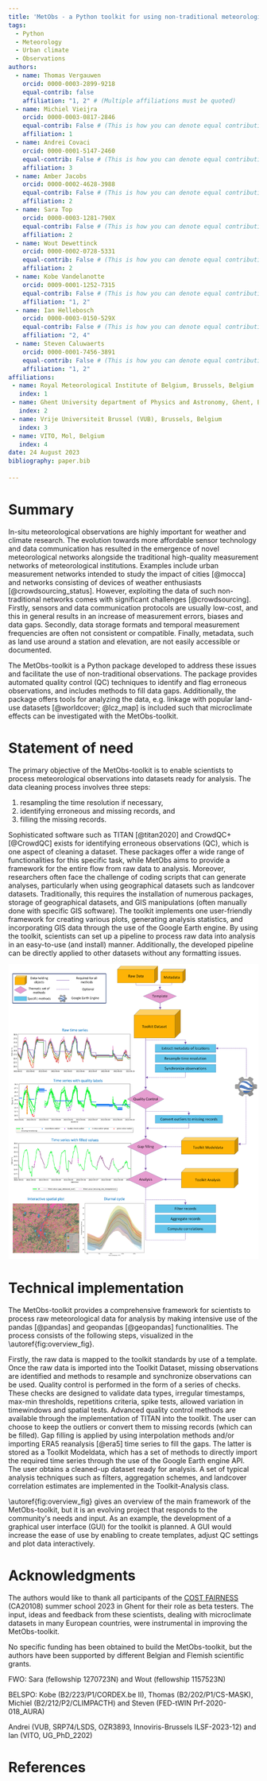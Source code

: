 ```yaml
---
title: 'MetObs - a Python toolkit for using non-traditional meteorological observations'
tags:
  - Python
  - Meteorology
  - Urban climate
  - Observations
authors:
  - name: Thomas Vergauwen
    orcid: 0000-0003-2899-9218
    equal-contrib: false
    affiliation: "1, 2" # (Multiple affiliations must be quoted)
  - name: Michiel Vieijra
    orcid: 0000-0003-0817-2846
    equal-contrib: False # (This is how you can denote equal contributions between multiple authors)
    affiliation: 1
  - name: Andrei Covaci
    orcid: 0000-0001-5147-2460
    equal-contrib: False # (This is how you can denote equal contributions between multiple authors)
    affiliation: 3
  - name: Amber Jacobs
    orcid: 0000-0002-4628-3988
    equal-contrib: False # (This is how you can denote equal contributions between multiple authors)
    affiliation: 2
  - name: Sara Top
    orcid: 0000-0003-1281-790X
    equal-contrib: False # (This is how you can denote equal contributions between multiple authors)
    affiliation: 2
  - name: Wout Dewettinck
    orcid: 0000-0002-0728-5331
    equal-contrib: False # (This is how you can denote equal contributions between multiple authors)
    affiliation: 2
  - name: Kobe Vandelanotte
    orcid: 0009-0001-1252-7315
    equal-contrib: False # (This is how you can denote equal contributions between multiple authors)
    affiliation: "1, 2"
  - name: Ian Hellebosch
    orcid: 0000-0003-0150-529X
    equal-contrib: False # (This is how you can denote equal contributions between multiple authors)
    affiliation: "2, 4"
  - name: Steven Caluwaerts
    orcid: 0000-0001-7456-3891
    equal-contrib: False # (This is how you can denote equal contributions between multiple authors)
    affiliation: "1, 2"
affiliations:
 - name: Royal Meteorological Institute of Belgium, Brussels, Belgium
   index: 1
 - name: Ghent University department of Physics and Astronomy, Ghent, Belgium
   index: 2
 - name: Vrije Universiteit Brussel (VUB), Brussels, Belgium
   index: 3
 - name: VITO, Mol, Belgium
   index: 4
date: 24 August 2023
bibliography: paper.bib

---
```



# Summary
In-situ meteorological observations are highly important for weather and climate research. The evolution towards more affordable sensor technology and data communication has resulted in the emergence of novel meteorological networks alongside the traditional high-quality measurement networks of meteorological institutions. Examples include urban measurement networks intended to study the impact of cities [@mocca] and networks consisting of devices of weather enthusiasts [@crowdsourcing_status]. However, exploiting the data of such non-traditional networks comes with significant challenges [@crowdsourcing]. Firstly, sensors and data communication protocols are usually low-cost, and this in general results in an increase of measurement errors, biases and data gaps. Secondly, data storage formats and temporal measurement frequencies are often not consistent or compatible. Finally, metadata, such as land use around a station and elevation, are not easily accessible or documented.

The MetObs-toolkit is a Python package developed to address these issues and facilitate the use of non-traditional observations. The package provides automated quality control (QC) techniques to identify and flag erroneous observations, and includes methods to fill data gaps. Additionally, the package offers tools for analyzing the data, e.g. linkage with popular land-use datasets [@worldcover; @lcz_map] is included such that microclimate effects can be investigated with the MetObs-toolkit.


# Statement of need
The primary objective of the MetObs-toolkit is  to enable scientists to process meteorological observations into datasets ready for analysis. The data cleaning process involves three steps: 

1.  resampling the time resolution if necessary,
2.  identifying erroneous and missing records, and
3.  filling the missing records.
   
Sophisticated software such as TITAN [@titan2020] and CrowdQC+ [@CrowdQC] exists for identifying erroneous observations (QC), which is one aspect of cleaning a dataset. These packages offer a wide range of functionalities for this specific task, while MetObs aims to provide a framework for the entire flow from raw data to analysis. Moreover, researchers often face the challenge of coding scripts that can generate analyses, particularly when using geographical datasets such as landcover datasets. Traditionally, this requires the installation of numerous packages, storage of geographical datasets, and GIS manipulations (often manually done with specific GIS software). The toolkit implements one user-friendly framework for creating various plots, generating analysis statistics, and incorporating GIS data through the use of the Google Earth engine.
By using the toolkit, scientists can set up a pipeline to process raw data into analysis in an easy-to-use (and install) manner. Additionally, the developed pipeline can be directly applied to other datasets without any formatting issues.

![A schematic overview of the main MetObs-toolkit functionalities.\label{fig:overview_fig}](overview_fig.png)

# Technical implementation

The MetObs-toolkit provides a comprehensive framework for scientists to process raw meteorological data for analysis by making intensive use of the pandas [@pandas] and geopandas [@geopandas] functionalities. The process consists of the following steps, visualized in the \autoref{fig:overview_fig}.

Firstly, the raw data is mapped to the toolkit standards by use of a template. Once the raw data is imported into the Toolkit Dataset, missing observations are identified and methods to resample and synchronize observations can be used.
Quality control is performed in the form of a series of checks. These checks are designed to validate data types, irregular timestamps, max-min thresholds, repetitions criteria, spike tests, allowed variation in timewindows and spatial tests. Advanced quality control methods are available through the implementation of TITAN into the toolkit. The user can choose to keep the outliers or convert them to missing records (which can be filled).
Gap filling is applied by using interpolation methods and/or importing ERA5 reanalysis [@era5] time series to fill the gaps. The latter is stored as a Toolkit Modeldata, which has a set of methods to directly import the required time series through the use of the Google Earth engine API.
The user obtains a cleaned-up dataset ready for analysis. A set of typical analysis techniques such as filters, aggregation schemes, and landcover correlation estimates are implemented in the Toolkit-Analysis class.

\autoref{fig:overview_fig} gives an overview of the main framework of the MetObs-toolkit, but it is an evolving project that responds to the community's needs and input. As an example, the development of a graphical user interface (GUI) for the toolkit is planned. A GUI would increase the ease of use by enabling to create templates, adjust QC settings and plot data interactively. 



# Acknowledgments

The authors would like to thank all participants of the [COST FAIRNESS](https://www.fairness-ca20108.eu/) (CA20108) summer school 2023 in Ghent for their role as beta testers. The input, ideas and feedback from these scientists, dealing with microclimate datasets in many European countries, were instrumental in improving the MetObs-toolkit.

No specific funding has been obtained to build the MetObs-toolkit, but the authors have been supported by different Belgian and Flemish scientific grants.

FWO: Sara (fellowship 1270723N) and Wout (fellowship 1157523N)

BELSPO: Kobe (B2/223/P1/CORDEX.be II), Thomas (B2/202/P1/CS-MASK), Michiel (B2/212/P2/CLIMPACTH) and Steven (FED-tWIN Prf-2020-018_AURA)

Andrei (VUB, SRP74/LSDS, OZR3893, Innoviris-Brussels ILSF-2023-12) and Ian (VITO, UG_PhD_2202)

# References
